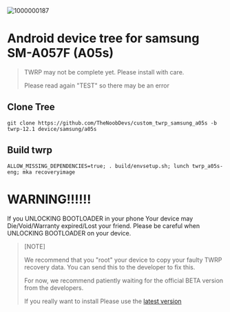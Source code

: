 ![1000000187](https://github.com/Hanakohiraki/custom_twrp_samsung_a05s/assets/123821106/11f89f1d-1203-4c17-9687-dc7213652e35)

# Android device tree for samsung SM-A057F (A05s)

>  TWRP may not be complete yet. Please install with care.
> 
>  Please read again "TEST" so there may be an error

## Clone Tree
    git clone https://github.com/TheNoobDevs/custom_twrp_samsung_a05s -b twrp-12.1 device/samsung/a05s
    
## Build twrp
    ALLOW_MISSING_DEPENDENCIES=true; . build/envsetup.sh; lunch twrp_a05s-eng; mka recoveryimage

# WARNING!!!!!!
If you UNLOCKING BOOTLOADER in your phone Your device may Die/Void/Warranty expired/Lost your friend. Please be careful when UNLOCKING BOOTLOADER on your device.

> [NOTE]
> 
> We recommend that you "root" your device to copy your faulty TWRP recovery data. You can send this to the developer to fix this.
>
> For now, we recommend patiently waiting for the official BETA version from the developers.
> 
> If you really want to install Please use the [latest version](https://github.com/TheNoobDevs/custom_twrp_samsung_a05s/releases)
